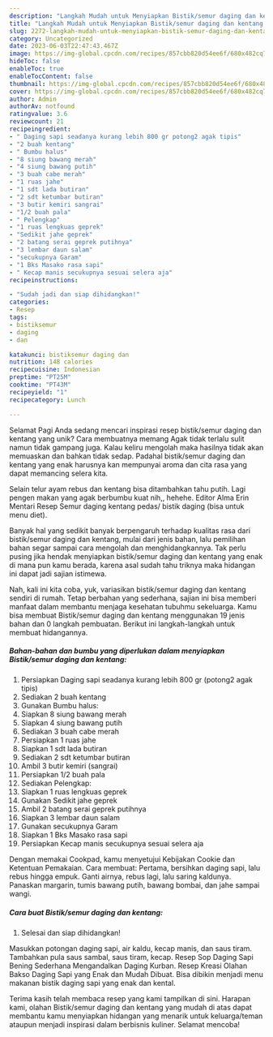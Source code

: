 ```yaml
---
description: "Langkah Mudah untuk Menyiapkan Bistik/semur daging dan kentang yang Enak, Lezat"
title: "Langkah Mudah untuk Menyiapkan Bistik/semur daging dan kentang yang Enak, Lezat"
slug: 2272-langkah-mudah-untuk-menyiapkan-bistik-semur-daging-dan-kentang-yang-enak-lezat
category: Uncategorized
date: 2023-06-03T22:47:43.467Z
image: https://img-global.cpcdn.com/recipes/857cbb820d54ee6f/680x482cq70/bistiksemur-daging-dan-kentang-foto-resep-utama.jpg
hideToc: false
enableToc: true
enableTocContent: false
thumbnail: https://img-global.cpcdn.com/recipes/857cbb820d54ee6f/680x482cq70/bistiksemur-daging-dan-kentang-foto-resep-utama.jpg
cover: https://img-global.cpcdn.com/recipes/857cbb820d54ee6f/680x482cq70/bistiksemur-daging-dan-kentang-foto-resep-utama.jpg
author: Admin
authorAv: notfound
ratingvalue: 3.6
reviewcount: 21
recipeingredient:
- " Daging sapi seadanya kurang lebih 800 gr potong2 agak tipis"
- "2 buah kentang"
- " Bumbu halus"
- "8 siung bawang merah"
- "4 siung bawang putih"
- "3 buah cabe merah"
- "1 ruas jahe"
- "1 sdt lada butiran"
- "2 sdt ketumbar butiran"
- "3 butir kemiri sangrai"
- "1/2 buah pala"
- " Pelengkap"
- "1 ruas lengkuas geprek"
- "Sedikit jahe geprek"
- "2 batang serai geprek putihnya"
- "3 lembar daun salam"
- "secukupnya Garam"
- "1 Bks Masako rasa sapi"
- " Kecap manis secukupnya sesuai selera aja"
recipeinstructions:

- "Sudah jadi dan siap dihidangkan!"
categories:
- Resep
tags:
- bistiksemur
- daging
- dan

katakunci: bistiksemur daging dan 
nutrition: 148 calories
recipecuisine: Indonesian
preptime: "PT25M"
cooktime: "PT43M"
recipeyield: "1"
recipecategory: Lunch

---
```



Selamat Pagi Anda sedang mencari inspirasi resep bistik/semur daging dan kentang yang unik? Cara membuatnya memang Agak tidak terlalu sulit namun tidak gampang juga. Kalau keliru mengolah maka hasilnya tidak akan memuaskan dan bahkan tidak sedap. Padahal bistik/semur daging dan kentang yang enak harusnya kan mempunyai aroma dan cita rasa yang dapat memancing selera kita.


Selain telur ayam rebus dan kentang bisa ditambahkan tahu putih. Lagi pengen makan yang agak berbumbu kuat nih,, hehehe. Editor Alma Erin Mentari Resep Semur daging kentang pedas/ bistik daging (bisa untuk menu diet).

Banyak hal yang sedikit banyak berpengaruh terhadap kualitas rasa dari bistik/semur daging dan kentang, mulai dari jenis bahan, lalu pemilihan bahan segar sampai cara mengolah dan menghidangkannya. Tak perlu pusing jika hendak menyiapkan bistik/semur daging dan kentang yang enak di mana pun kamu berada, karena asal sudah tahu triknya maka hidangan ini dapat jadi sajian istimewa.


Nah, kali ini kita coba, yuk, variasikan bistik/semur daging dan kentang sendiri di rumah. Tetap berbahan yang sederhana, sajian ini bisa memberi manfaat dalam membantu menjaga kesehatan tubuhmu sekeluarga. Kamu bisa membuat Bistik/semur daging dan kentang menggunakan 19 jenis bahan dan 0 langkah pembuatan. Berikut ini langkah-langkah untuk membuat hidangannya.

<!--inarticleads1-->

##### Bahan-bahan dan bumbu yang diperlukan dalam menyiapkan Bistik/semur daging dan kentang:

1. Persiapkan  Daging sapi seadanya kurang lebih 800 gr (potong2 agak tipis)
1. Sediakan 2 buah kentang
1. Gunakan  Bumbu halus:
1. Siapkan 8 siung bawang merah
1. Siapkan 4 siung bawang putih
1. Sediakan 3 buah cabe merah
1. Persiapkan 1 ruas jahe
1. Siapkan 1 sdt lada butiran
1. Sediakan 2 sdt ketumbar butiran
1. Ambil 3 butir kemiri (sangrai)
1. Persiapkan 1/2 buah pala
1. Sediakan  Pelengkap:
1. Siapkan 1 ruas lengkuas geprek
1. Gunakan Sedikit jahe geprek
1. Ambil 2 batang serai geprek putihnya
1. Siapkan 3 lembar daun salam
1. Gunakan secukupnya Garam
1. Siapkan 1 Bks Masako rasa sapi
1. Persiapkan  Kecap manis secukupnya sesuai selera aja


Dengan memakai Cookpad, kamu menyetujui Kebijakan Cookie dan Ketentuan Pemakaian. Cara membuat: Pertama, bersihkan daging sapi, lalu rebus hingga empuk. Ganti airnya, rebus lagi, lalu saring kaldunya. Panaskan margarin, tumis bawang putih, bawang bombai, dan jahe sampai wangi. 

<!--inarticleads2-->

##### Cara buat Bistik/semur daging dan kentang:


1. Selesai dan siap dihidangkan!

Masukkan potongan daging sapi, air kaldu, kecap manis, dan saus tiram. Tambahkan pula saus sambal, saus tiram, kecap. Resep Sop Daging Sapi Bening Sederhana Mengandalkan Daging Kurban. Resep Kreasi Olahan Bakso Daging Sapi yang Enak dan Mudah Dibuat. Bisa dibikin menjadi menu makanan bistik daging sapi yang enak dan kental. 

Terima kasih telah membaca resep yang kami tampilkan di sini. Harapan kami, olahan Bistik/semur daging dan kentang yang mudah di atas dapat membantu kamu menyiapkan hidangan yang menarik untuk keluarga/teman ataupun menjadi inspirasi dalam berbisnis kuliner. Selamat mencoba!

